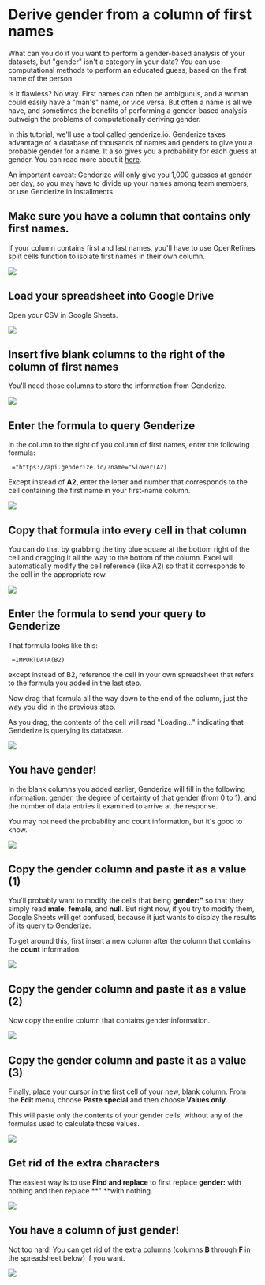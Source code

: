 # Derive gender from a column of first names

What can you do if you want to perform a gender-based analysis of your datasets, but "gender" isn't a category in your data? You can use computational methods to perform an educated guess, based on the first name of the person.

Is it flawless? No way. First names can often be ambiguous, and a woman could easily have a "man's" name, or vice versa. But often a name is all we have, and sometimes the benefits of performing a gender-based analysis outweigh the problems of computationally deriving gender.

In this tutorial, we'll use a tool called genderize.io. Genderize takes advantage of a database of thousands of names and genders to give you a probable gender for a name. It also gives you a probability for each guess at gender. You can read more about it [here](https://genderize.io/).

An important caveat: Genderize will only give you 1,000 guesses at gender per day, so you may have to divide up your names among team members, or use Genderize in installments.

## Make sure you have a column that contains only first names.

If your column contains first and last names, you'll have to use OpenRefines split cells function to isolate first names in their own column.

![][1]

[1]: images/derive-gender-from-a-column-of-first-names/make-sure-you-have-a-column-that-contains-only-first-names.png

## Load your spreadsheet into Google Drive

Open your CSV in Google Sheets.

![][2]

[2]: images/derive-gender-from-a-column-of-first-names/load-your-spreadsheet-into-google-drive.png

## Insert five blank columns to the right of the column of first names

You'll need those columns to store the information from Genderize.

![][3]

[3]: images/derive-gender-from-a-column-of-first-names/insert-five-blank-columns-to-the-right-of-the-column-of-first-names.png

## Enter the formula to query Genderize

In the column to the right of you column of first names, enter the following formula:

     ="https://api.genderize.io/?name="&lower(A2)

Except instead of **A2**, enter the letter and number that corresponds to the cell containing the first name in your first-name column.

![][4]

[4]: images/derive-gender-from-a-column-of-first-names/enter-the-formula-to-query-genderize.png

## Copy that formula into every cell in that column

You can do that by grabbing the tiny blue square at the bottom right of the cell and dragging it all the way to the bottom of the column. Excel will automatically modify the cell reference (like A2) so that it corresponds to the cell in the appropriate row.

![][5]

[5]: images/derive-gender-from-a-column-of-first-names/copy-that-formula-into-every-cell-in-that-column.png

## Enter the formula to send your query to Genderize

That formula looks like this:

     =IMPORTDATA(B2)

except instead of B2, reference the cell in your own spreadsheet that refers to the formula you added in the last step.

Now drag that formula all the way down to the end of the column, just the way you did in the previous step. 

As you drag, the contents of the cell will read "Loading..." indicating that Genderize is querying its database.

![][6]

[6]: images/derive-gender-from-a-column-of-first-names/enter-the-formula-to-send-your-query-to-genderize.png

## You have gender!

In the blank columns you added earlier, Genderize will fill in the following information: gender, the degree of certainty of that gender (from 0 to 1), and the number of data entries it examined to arrive at the response.

You may not need the probability and count information, but it's good to know.

![][7]

[7]: images/derive-gender-from-a-column-of-first-names/you-have-gender-.png

## Copy the gender column and paste it as a value (1)

You'll probably want to modify the cells that being **gender:"** so that they simply read **male**, **female**, and **null**. But right now, if you try to modify them, Google Sheets will get confused, because it just wants to display the results of its query to Genderize.

To get around this, first insert a new column after the column that contains the **count** information.

![][8]

[8]: images/derive-gender-from-a-column-of-first-names/copy-the-gender-column-and-paste-it-as-a-value--1-.png

## Copy the gender column and paste it as a value (2)

Now copy the entire column that contains gender information.

![][9]

[9]: images/derive-gender-from-a-column-of-first-names/copy-the-gender-column-and-paste-it-as-a-value--2-.png

## Copy the gender column and paste it as a value (3)

Finally, place your cursor in the first cell of your new, blank column. From the **Edit** menu, choose **Paste special** and then choose **Values only**. 

This will paste only the contents of your gender cells, without any of the formulas used to calculate those values.

![][10]

[10]: images/derive-gender-from-a-column-of-first-names/copy-the-gender-column-and-paste-it-as-a-value--3-.png

## Get rid of the extra characters

The easiest way is to use **Find and replace** to first replace **gender:** with nothing and then replace **" **with nothing.

![][11]

[11]: images/derive-gender-from-a-column-of-first-names/get-rid-of-the-extra-characters.png

## You have a column of just gender!

Not too hard! You can get rid of the extra columns (columns **B** through **F** in the spreadsheet below) if you want.

![][12]

[12]: images/derive-gender-from-a-column-of-first-names/you-have-a-column-of-just-gender-.png